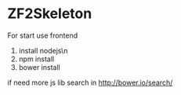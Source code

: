 ZF2Skeleton
===========
For start use frontend

1) install nodejs\n
2) npm install
3) bower install

if need more js lib search in http://bower.io/search/


